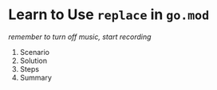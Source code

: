 # Learn to Use `replace` in `go.mod`

*remember to turn off music, start recording*

1. Scenario
2. Solution
3. Steps
4. Summary

